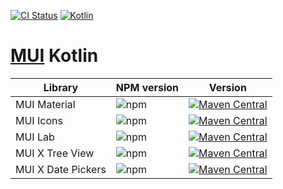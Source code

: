 [![CI Status](https://github.com/karakum-team/mui-kotlin/workflows/declarations/badge.svg)](https://github.com/karakum-team/mui-kotlin/actions)
[![Kotlin](https://img.shields.io/badge/kotlin-1.9.21-blue.svg?logo=kotlin)](http://kotlinlang.org)

# [MUI](https://github.com/mui-org/material-ui) Kotlin

| Library            | NPM version                                              | Version                                                                                                                                                                                                |
|--------------------|----------------------------------------------------------|--------------------------------------------------------------------------------------------------------------------------------------------------------------------------------------------------------| 
| MUI Material       | ![npm](https://img.shields.io/npm/v/@mui/material)       | [![Maven Central](https://img.shields.io/maven-central/v/org.jetbrains.kotlin-wrappers/kotlin-mui-material)](https://mvnrepository.com/artifact/org.jetbrains.kotlin-wrappers/kotlin-mui)                       |
| MUI Icons          | ![npm](https://img.shields.io/npm/v/@mui/icons-material) | [![Maven Central](https://img.shields.io/maven-central/v/org.jetbrains.kotlin-wrappers/kotlin-mui-icons-material)](https://mvnrepository.com/artifact/org.jetbrains.kotlin-wrappers/kotlin-mui-icons)           |
| MUI Lab            | ![npm](https://img.shields.io/npm/v/@mui/lab)            | [![Maven Central](https://img.shields.io/maven-central/v/org.jetbrains.kotlin-wrappers/kotlin-mui-lab)](https://mvnrepository.com/artifact/org.jetbrains.kotlin-wrappers/kotlin-mui-lab)                       |
| MUI X Tree View    | ![npm](https://img.shields.io/npm/v/@mui/x-tree-view)    | [![Maven Central](https://img.shields.io/maven-central/v/org.jetbrains.kotlin-wrappers/kotlin-muix-tree-view)](https://mvnrepository.com/artifact/org.jetbrains.kotlin-wrappers/kotlin-muix-tree-view) |
| MUI X Date Pickers | ![npm](https://img.shields.io/npm/v/@mui/x-date-pickers) | [![Maven Central](https://img.shields.io/maven-central/v/org.jetbrains.kotlin-wrappers/kotlin-muix-date-pickers)](https://mvnrepository.com/artifact/org.jetbrains.kotlin-wrappers/kotlin-muix-date-pickers)                       |
